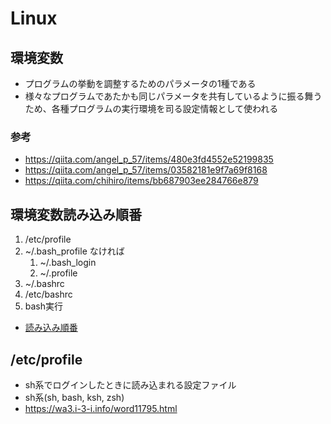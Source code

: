 # Linux


## 環境変数
- プログラムの挙動を調整するためのパラメータの1種である
- 様々なプログラムであたかも同じパラメータを共有しているように振る舞うため、各種プログラムの実行環境を司る設定情報として使われる

### 参考
- https://qiita.com/angel_p_57/items/480e3fd4552e52199835
- https://qiita.com/angel_p_57/items/03582181e9f7a69f8168
- https://qiita.com/chihiro/items/bb687903ee284766e879

## 環境変数読み込み順番
1. /etc/profile
1. ~/.bash_profile
    なければ
    1. ~/.bash_login
    1. ~/.profile
1. ~/.bashrc
1. /etc/bashrc
1. bash実行

- [読み込み順番](https://qiita.com/yunzeroin/items/480a3a677f78a57ac52f)

## /etc/profile
- sh系でログインしたときに読み込まれる設定ファイル
- sh系(sh, bash, ksh, zsh)
- https://wa3.i-3-i.info/word11795.html
